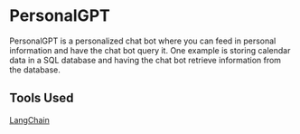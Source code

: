 # PersonalGPT

PersonalGPT is a personalized chat bot where you can feed in personal information and 
have the chat bot query it. One example is storing calendar data in a SQL database 
and having the chat bot retrieve information from the database.

## Tools Used
[LangChain](https://www.langchain.com/)

